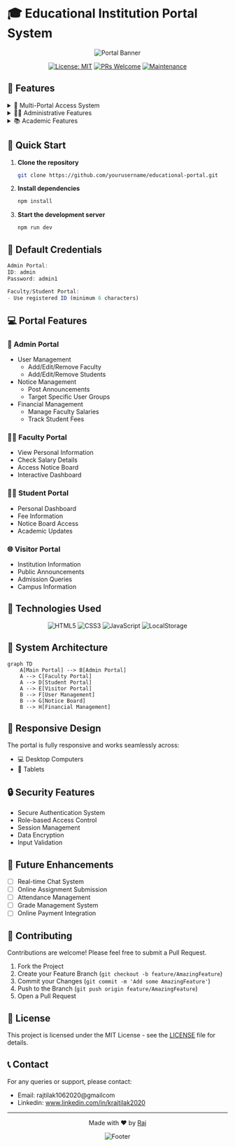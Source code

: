 # 🎓 Educational Institution Portal System
<div align="center">

![Portal Banner](https://raw.githubusercontent.com/andreasbm/readme/master/assets/lines/rainbow.png)

[![License: MIT](https://img.shields.io/badge/License-MIT-yellow.svg)](https://opensource.org/licenses/MIT)
[![PRs Welcome](https://img.shields.io/badge/PRs-welcome-brightgreen.svg?style=flat-square)](http://makeapullrequest.com)
[![Maintenance](https://img.shields.io/badge/Maintained%3F-yes-green.svg)](https://github.com/username/educational-portal/graphs/commit-activity)

</div>

## 🌟 Features

<details>
<summary>🔐 Multi-Portal Access System</summary>

- **Admin Portal** - Complete institutional management
- **Faculty Portal** - Teaching staff interface
- **Student Portal** - Student management system
- **Visitor Portal** - Public information access
</details>

<details>
<summary>👩‍💼 Administrative Features</summary>

- User Management (Faculty & Students)
- Notice Board Management
- Financial Management
- Real-time Updates
</details>

<details>
<summary>📚 Academic Features</summary>

- Personal Dashboards
- Notice Board Access
- Financial Information
- Profile Management
</details>

## 🚀 Quick Start

1. **Clone the repository**
   ```bash
   git clone https://github.com/yourusername/educational-portal.git
   ```

2. **Install dependencies**
   ```bash
   npm install
   ```

3. **Start the development server**
   ```bash
   npm run dev
   ```

## 🔑 Default Credentials

```javascript
Admin Portal:
ID: admin
Password: admin1

Faculty/Student Portal:
- Use registered ID (minimum 6 characters)
```

## 💻 Portal Features

### 🔐 Admin Portal
- User Management
  - Add/Edit/Remove Faculty
  - Add/Edit/Remove Students
- Notice Management
  - Post Announcements
  - Target Specific User Groups
- Financial Management
  - Manage Faculty Salaries
  - Track Student Fees

### 👩‍🏫 Faculty Portal
- View Personal Information
- Check Salary Details
- Access Notice Board
- Interactive Dashboard

### 👨‍🎓 Student Portal
- Personal Dashboard
- Fee Information
- Notice Board Access
- Academic Updates

### 🌐 Visitor Portal
- Institution Information
- Public Announcements
- Admission Queries
- Campus Information

## 🎨 Technologies Used

<div align="center">

![HTML5](https://img.shields.io/badge/html5-%23E34F26.svg?style=for-the-badge&logo=html5&logoColor=white)
![CSS3](https://img.shields.io/badge/css3-%231572B6.svg?style=for-the-badge&logo=css3&logoColor=white)
![JavaScript](https://img.shields.io/badge/javascript-%23323330.svg?style=for-the-badge&logo=javascript&logoColor=%23F7DF1E)
![LocalStorage](https://img.shields.io/badge/LocalStorage-4EA94B?style=for-the-badge&logo=localStorage&logoColor=white)

</div>

## 🔧 System Architecture

```mermaid
graph TD
    A[Main Portal] --> B[Admin Portal]
    A --> C[Faculty Portal]
    A --> D[Student Portal]
    A --> E[Visitor Portal]
    B --> F[User Management]
    B --> G[Notice Board]
    B --> H[Financial Management]
```

## 📱 Responsive Design

The portal is fully responsive and works seamlessly across:
- 💻 Desktop Computers
- 📱 Tablets
   

## 🔒 Security Features

- Secure Authentication System
- Role-based Access Control
- Session Management
- Data Encryption
- Input Validation

## 🎯 Future Enhancements

- [ ] Real-time Chat System
- [ ] Online Assignment Submission
- [ ] Attendance Management
- [ ] Grade Management System
- [ ] Online Payment Integration

## 🤝 Contributing

Contributions are welcome! Please feel free to submit a Pull Request.

1. Fork the Project
2. Create your Feature Branch (`git checkout -b feature/AmazingFeature`)
3. Commit your Changes (`git commit -m 'Add some AmazingFeature'`)
4. Push to the Branch (`git push origin feature/AmazingFeature`)
5. Open a Pull Request

## 📄 License

This project is licensed under the MIT License - see the [LICENSE](LICENSE) file for details.

## 📞 Contact

For any queries or support, please contact:

- Email: rajtilak1062020@gmailcom
- Linkedin: www.linkedin.com/in/krajtilak2020

---

<div align="center">

<p align="center">
    Made with ❤️ by <a href="https://github.com/rajtilak-2020">Raj</a>
</p>

![Footer](https://raw.githubusercontent.com/andreasbm/readme/master/assets/lines/rainbow.png)

</div>
